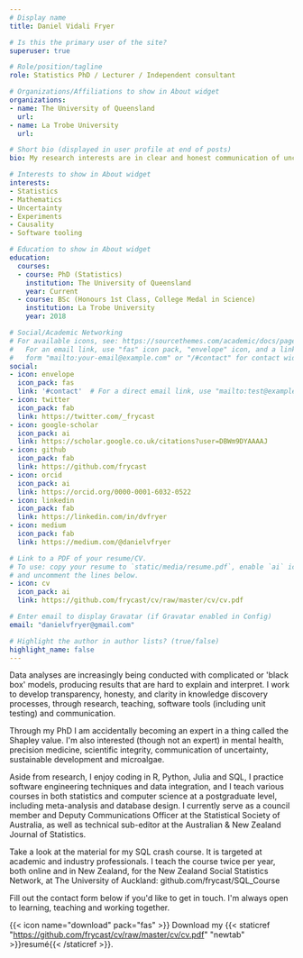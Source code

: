 ```yaml
---
# Display name
title: Daniel Vidali Fryer

# Is this the primary user of the site?
superuser: true

# Role/position/tagline
role: Statistics PhD / Lecturer / Independent consultant

# Organizations/Affiliations to show in About widget
organizations:
- name: The University of Queensland
  url:
- name: La Trobe University
  url:

# Short bio (displayed in user profile at end of posts)
bio: My research interests are in clear and honest communication of uncertainty

# Interests to show in About widget
interests:
- Statistics
- Mathematics
- Uncertainty
- Experiments
- Causality
- Software tooling

# Education to show in About widget
education:
  courses:
  - course: PhD (Statistics)
    institution: The University of Queensland
    year: Current
  - course: BSc (Honours 1st Class, College Medal in Science)
    institution: La Trobe University
    year: 2018

# Social/Academic Networking
# For available icons, see: https://sourcethemes.com/academic/docs/page-builder/#icons
#   For an email link, use "fas" icon pack, "envelope" icon, and a link in the
#   form "mailto:your-email@example.com" or "/#contact" for contact widget.
social:
- icon: envelope
  icon_pack: fas
  link: '#contact'  # For a direct email link, use "mailto:test@example.org".
- icon: twitter
  icon_pack: fab
  link: https://twitter.com/_frycast
- icon: google-scholar
  icon_pack: ai
  link: https://scholar.google.co.uk/citations?user=DBWm9DYAAAAJ
- icon: github
  icon_pack: fab
  link: https://github.com/frycast
- icon: orcid
  icon_pack: ai
  link: https://orcid.org/0000-0001-6032-0522
- icon: linkedin
  icon_pack: fab
  link: https://linkedin.com/in/dvfryer
- icon: medium
  icon_pack: fab
  link: https://medium.com/@danielvfryer

# Link to a PDF of your resume/CV.
# To use: copy your resume to `static/media/resume.pdf`, enable `ai` icons in `params.toml`, 
# and uncomment the lines below.
- icon: cv
  icon_pack: ai
  link: https://github.com/frycast/cv/raw/master/cv/cv.pdf

# Enter email to display Gravatar (if Gravatar enabled in Config)
email: "danielvfryer@gmail.com"

# Highlight the author in author lists? (true/false)
highlight_name: false
---
```


Data analyses are increasingly being conducted with complicated or 'black box' models, producing results that are hard to explain and interpret. I work to develop transparency, honesty, and clarity in knowledge discovery processes, through research, teaching, software tools (including unit testing) and communication. 

Through my PhD I am accidentally becoming an expert in a thing called the Shapley value. I'm also interested (though not an expert) in mental health, precision medicine, scientific integrity, communication of uncertainty, sustainable development and microalgae.

Aside from research, I enjoy coding in R, Python, Julia and SQL, I practice software engineering techniques and data integration, and I teach various courses in both statistics and computer science at a postgraduate level, including meta-analysis and database design. I currently serve as a council member and Deputy Communications Officer at the Statistical Society of Australia, as well as technical sub-editor at the Australian & New Zealand Journal of Statistics.

Take a look at the material for my SQL crash course. It is targeted at academic and industry professionals. I teach the course twice per year, both online and in New Zealand, for the New Zealand Social Statistics Network, at The University of Auckland: github.com/frycast/SQL_Course

Fill out the contact form below if you'd like to get in touch. 
I'm always open to learning, teaching and working together.

{{< icon name="download" pack="fas" >}} Download my {{< staticref "https://github.com/frycast/cv/raw/master/cv/cv.pdf" "newtab" >}}resumé{{< /staticref >}}.
